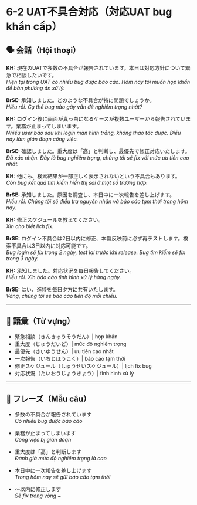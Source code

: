 # 6-2 UAT不具合対応（対応UAT bug khẩn cấp）

## 🗣️ 会話（Hội thoại）

**KH:** 現在のUATで多数の不具合が報告されています。本日は対応方針について緊急で相談したいです。  
*Hiện tại trong UAT có nhiều bug được báo cáo. Hôm nay tôi muốn họp khẩn để bàn phương án xử lý.*  

**BrSE:** 承知しました。どのような不具合が特に問題でしょうか。  
*Hiểu rồi. Cụ thể bug nào gây vấn đề nghiêm trọng nhất?*  

**KH:** ログイン後に画面が真っ白になるケースが複数ユーザーから報告されています。業務が止まってしまいます。  
*Nhiều user báo sau khi login màn hình trắng, không thao tác được. Điều này làm gián đoạn công việc.*  

**BrSE:** 確認しました。重大度は「高」と判断し、最優先で修正対応いたします。  
*Đã xác nhận. Đây là bug nghiêm trọng, chúng tôi sẽ fix với mức ưu tiên cao nhất.*  

**KH:** 他にも、検索結果が一部正しく表示されないという不具合もあります。  
*Còn bug kết quả tìm kiếm hiển thị sai ở một số trường hợp.*  

**BrSE:** 承知しました。原因を調査し、本日中に一次報告を差し上げます。  
*Hiểu rồi. Chúng tôi sẽ điều tra nguyên nhân và báo cáo tạm thời trong hôm nay.*  

**KH:** 修正スケジュールを教えてください。  
*Xin cho biết lịch fix.*  

**BrSE:** ログイン不具合は2日以内に修正、本番反映前に必ず再テストします。検索不具合は3日以内に対応可能です。  
*Bug login sẽ fix trong 2 ngày, test lại trước khi release. Bug tìm kiếm sẽ fix trong 3 ngày.*  

**KH:** 承知しました。対応状況を毎日報告してください。  
*Hiểu rồi. Xin báo cáo tình hình xử lý hàng ngày.*  

**BrSE:** はい、進捗を毎日夕方に共有いたします。  
*Vâng, chúng tôi sẽ báo cáo tiến độ mỗi chiều.*  

---

## 📖 語彙（Từ vựng）

- 緊急相談（きんきゅうそうだん）| họp khẩn  
- 重大度（じゅうだいど）| mức độ nghiêm trọng  
- 最優先（さいゆうせん）| ưu tiên cao nhất  
- 一次報告（いちじほうこく）| báo cáo tạm thời  
- 修正スケジュール（しゅうせいスケジュール）| lịch fix bug  
- 対応状況（たいおうじょうきょう）| tình hình xử lý  

---

## 📝 フレーズ（Mẫu câu）

- 多数の不具合が報告されています  
  *Có nhiều bug được báo cáo*  

- 業務が止まってしまいます  
  *Công việc bị gián đoạn*  

- 重大度は「高」と判断します  
  *Đánh giá mức độ nghiêm trọng là cao*  

- 本日中に一次報告を差し上げます  
  *Trong hôm nay sẽ gửi báo cáo tạm thời*  

- ～以内に修正します  
  *Sẽ fix trong vòng ~*  
